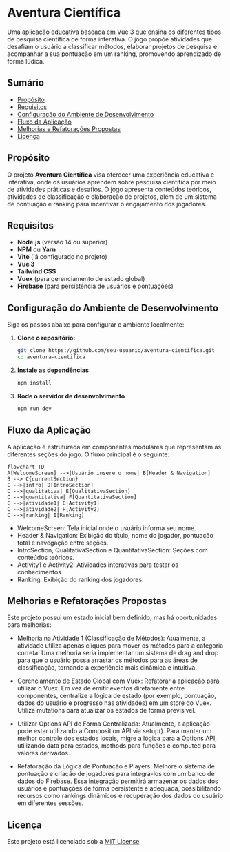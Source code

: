 # Aventura Científica

Uma aplicação educativa baseada em Vue 3 que ensina os diferentes tipos de pesquisa científica de forma interativa. O jogo propõe atividades que desafiam o usuário a classificar métodos, elaborar projetos de pesquisa e acompanhar a sua pontuação em um ranking, promovendo aprendizado de forma lúdica.

## Sumário

- [Propósito](#propósito)
- [Requisitos](#requisitos)
- [Configuração do Ambiente de Desenvolvimento](#configuração-do-ambiente-de-desenvolvimento)
- [Fluxo da Aplicação](#fluxo-da-aplicação)
- [Melhorias e Refatorações Propostas](#melhorias-e-refatorações-propostas)
- [Licença](#licença)

## Propósito

O projeto **Aventura Científica** visa oferecer uma experiência educativa e interativa, onde os usuários aprendem sobre pesquisa científica por meio de atividades práticas e desafios. O jogo apresenta conteúdos teóricos, atividades de classificação e elaboração de projetos, além de um sistema de pontuação e ranking para incentivar o engajamento dos jogadores.

## Requisitos

- **Node.js** (versão 14 ou superior)
- **NPM** ou **Yarn**
- **Vite** (já configurado no projeto)
- **Vue 3**
- **Tailwind CSS**
- **Vuex** (para gerenciamento de estado global)
- **Firebase** (para persistência de usuários e pontuações)

## Configuração do Ambiente de Desenvolvimento

Siga os passos abaixo para configurar o ambiente localmente:

1. **Clone o repositório:**

   ```bash
   git clone https://github.com/seu-usuario/aventura-cientifica.git
   cd aventura-cientifica
   ```

2. **Instale as dependências**

   ```bash
   npm install
   ```

3. **Rode o servidor de desenvolvimento**

   ```bash
   npm run dev
   ```

## Fluxo da Aplicação

A aplicação é estruturada em componentes modulares que representam as diferentes seções do jogo. O fluxo principal é o seguinte:

```mermaid
flowchart TD
A[WelcomeScreen] -->|Usuário insere o nome| B[Header & Navigation]
B --> C{currentSection}
C -->|intro| D[IntroSection]
C -->|qualitativa| E[QualitativaSection]
C -->|quantitativa| F[QuantitativaSection]
C -->|atividade1| G[Activity1]
C -->|atividade2| H[Activity2]
C -->|ranking| I[Ranking]
```

- WelcomeScreen: Tela inicial onde o usuário informa seu nome.
- Header & Navigation: Exibição do título, nome do jogador, pontuação total e navegação entre seções.
- IntroSection, QualitativaSection e QuantitativaSection: Seções com conteúdos teóricos.
- Activity1 e Activity2: Atividades interativas para testar os conhecimentos.
- Ranking: Exibição do ranking dos jogadores.

## Melhorias e Refatorações Propostas

Este projeto possui um estado inicial bem definido, mas há oportunidades para melhorias:

- Melhoria na Atividade 1 (Classificação de Métodos):
Atualmente, a atividade utiliza apenas cliques para mover os métodos para a categoria correta. Uma melhoria seria implementar um sistema de drag and drop para que o usuário possa arrastar os métodos para as áreas de classificação, tornando a experiência mais dinâmica e intuitiva.

- Gerenciamento de Estado Global com Vuex:
Refatorar a aplicação para utilizar o Vuex. Em vez de emitir eventos diretamente entre componentes, centralize a lógica de estado (por exemplo, pontuação, dados do usuário e progresso nas atividades) em um store do Vuex. Utilize mutations para atualizar os estados de forma previsível.

- Utilizar Options API de Forma Centralizada:
Atualmente, a aplicação pode estar utilizando a Composition API via setup(). Para manter um melhor controle dos estados locais, migre a lógica para a Options API, utilizando data para estados, methods para funções e computed para valores derivados.

- Refatoração da Lógica de Pontuação e Players:
Melhore o sistema de pontuação e criação de jogadores para integrá-los com um banco de dados do Firebase. Essa integração permitirá armazenar os dados dos usuários e pontuações de forma persistente e adequada, possibilitando recursos como rankings dinâmicos e recuperação dos dados do usuário em diferentes sessões.

## Licença

Este projeto está licenciado sob a [MIT License](https://opensource.org/license/mit).
